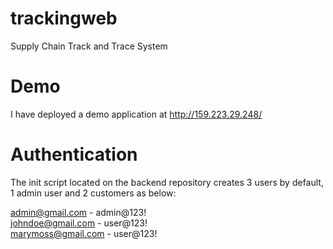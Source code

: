 # trackingweb
Supply Chain Track and Trace System

# Demo
I have deployed a demo application at http://159.223.29.248/

# Authentication
The init script located on the backend repository creates 3 users by default, 1 admin user and 2 customers as below:

admin@gmail.com - admin@123!\
johndoe@gmail.com - user@123!\
marymoss@gmail.com - user@123!
